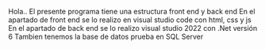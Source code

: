 Hola..
El presente programa tiene una estructura front end y back end
En el apartado de front end se lo realizo en visual studio code con html, css y js
En el apartado de back end se lo realizo visual studio 2022 con .Net versión 6
Tambien tenemos la base de datos prueba en SQL Server
